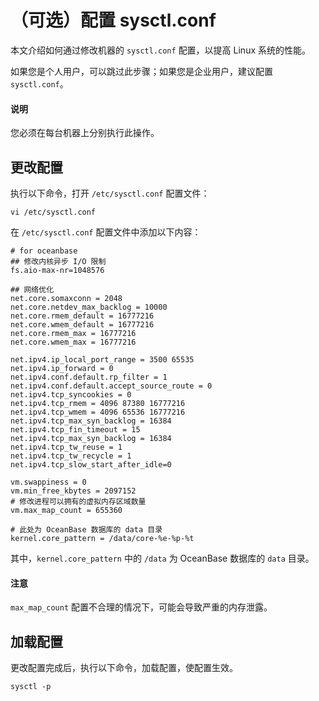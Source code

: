 # （可选）配置 sysctl.conf

本文介绍如何通过修改机器的 `sysctl.conf` 配置，以提高 Linux 系统的性能。

如果您是个人用户，可以跳过此步骤；如果您是企业用户，建议配置 `sysctl.conf`。

<main id="notice" type='explain'>
  <h4>说明</h4>
  <p>您必须在每台机器上分别执行此操作。</p>
</main>

## 更改配置

执行以下命令，打开 `/etc/sysctl.conf` 配置文件：

```shell
vi /etc/sysctl.conf
```

在 `/etc/sysctl.conf` 配置文件中添加以下内容：

```shell
# for oceanbase
## 修改内核异步 I/O 限制
fs.aio-max-nr=1048576

## 网络优化
net.core.somaxconn = 2048
net.core.netdev_max_backlog = 10000 
net.core.rmem_default = 16777216 
net.core.wmem_default = 16777216 
net.core.rmem_max = 16777216 
net.core.wmem_max = 16777216

net.ipv4.ip_local_port_range = 3500 65535 
net.ipv4.ip_forward = 0 
net.ipv4.conf.default.rp_filter = 1 
net.ipv4.conf.default.accept_source_route = 0 
net.ipv4.tcp_syncookies = 0 
net.ipv4.tcp_rmem = 4096 87380 16777216 
net.ipv4.tcp_wmem = 4096 65536 16777216 
net.ipv4.tcp_max_syn_backlog = 16384
net.ipv4.tcp_fin_timeout = 15
net.ipv4.tcp_max_syn_backlog = 16384
net.ipv4.tcp_tw_reuse = 1
net.ipv4.tcp_tw_recycle = 1
net.ipv4.tcp_slow_start_after_idle=0

vm.swappiness = 0
vm.min_free_kbytes = 2097152
# 修改进程可以拥有的虚拟内存区域数量
vm.max_map_count = 655360

# 此处为 OceanBase 数据库的 data 目录
kernel.core_pattern = /data/core-%e-%p-%t
```

其中，`kernel.core_pattern` 中的 `/data` 为 OceanBase 数据库的 `data` 目录。

<main id="notice" type='notice'>
   <h4>注意</h4>
   <p><code>max_map_count</code> 配置不合理的情况下，可能会导致严重的内存泄露。 </p>
</main>

## 加载配置

更改配置完成后，执行以下命令，加载配置，使配置生效。

```shell
sysctl -p
```
